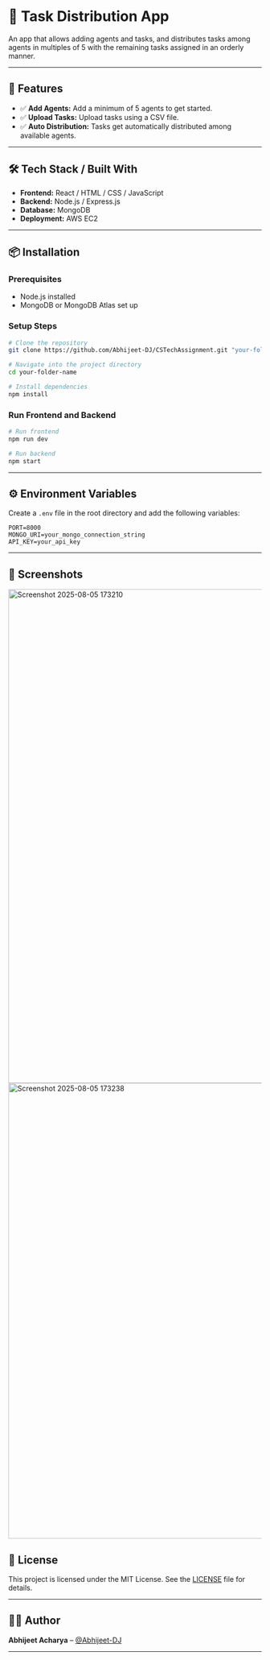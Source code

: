 # 📘 Task Distribution App

An app that allows adding agents and tasks, and distributes tasks among agents in multiples of 5 with the remaining tasks assigned in an orderly manner.

---

## 🚀 Features

- ✅ **Add Agents:** Add a minimum of 5 agents to get started.
- ✅ **Upload Tasks:** Upload tasks using a CSV file.
- ✅ **Auto Distribution:** Tasks get automatically distributed among available agents.

---

## 🛠️ Tech Stack / Built With

- **Frontend:** React / HTML / CSS / JavaScript  
- **Backend:** Node.js / Express.js  
- **Database:** MongoDB  
- **Deployment:** AWS EC2  

---

## 📦 Installation

### Prerequisites

- Node.js installed
- MongoDB or MongoDB Atlas set up

### Setup Steps

```bash
# Clone the repository
git clone https://github.com/Abhijeet-DJ/CSTechAssignment.git "your-folder-name"

# Navigate into the project directory
cd your-folder-name

# Install dependencies
npm install
```

### Run Frontend and Backend

```bash
# Run frontend
npm run dev

# Run backend
npm start
```

---

## ⚙️ Environment Variables

Create a `.env` file in the root directory and add the following variables:

```env
PORT=8000
MONGO_URI=your_mongo_connection_string
API_KEY=your_api_key
```

---

## 📸 Screenshots

<img width="1908" height="981" alt="Screenshot 2025-08-05 173210" src="https://github.com/user-attachments/assets/a13c7040-e387-46a7-bd3e-a7bf678ea3cb" />
<img width="1903" height="905" alt="Screenshot 2025-08-05 173238" src="https://github.com/user-attachments/assets/b7105830-0861-4557-b473-539b604cb0dd" />


## 📄 License

This project is licensed under the MIT License. See the [LICENSE](./LICENSE) file for details.

---

## 👨‍💻 Author

**Abhijeet Acharya** – [@Abhijeet-DJ](https://github.com/Abhijeet-DJ)

---
